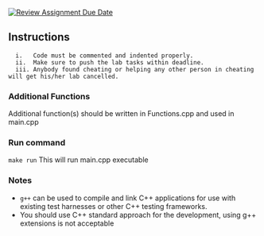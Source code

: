 [![Review Assignment Due Date](https://classroom.github.com/assets/deadline-readme-button-22041afd0340ce965d47ae6ef1cefeee28c7c493a6346c4f15d667ab976d596c.svg)](https://classroom.github.com/a/tjTCHo8m)
## Instructions 
      i.   Code must be commented and indented properly.
      ii.  Make sure to push the lab tasks within deadline.
      iii. Anybody found cheating or helping any other person in cheating will get his/her lab cancelled.


### Additional Functions

Additional function(s) should be written in Functions.cpp and used in main.cpp


### Run command

`make run`  This will run main.cpp executable 


### Notes

- `g++` can be used to compile and link C++ applications for use with existing test harnesses or other C++ testing frameworks.
- You should use C++ standard approach for the development, using g++ extensions is not acceptable 
